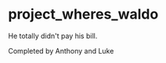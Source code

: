 project_wheres_waldo
====================

He totally didn't pay his bill.

Completed by Anthony and Luke